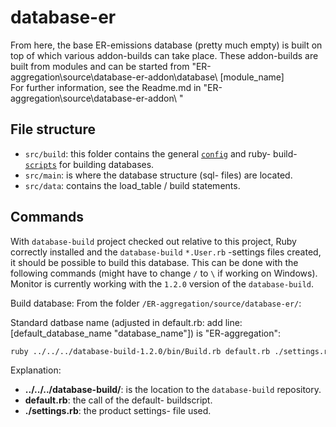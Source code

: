 # database-er

From here, the base ER-emissions database (pretty much empty) is built on top of which various addon-builds can take place. 
These addon-builds are built from modules and can be started from "ER-aggregation\source\database-er-addon\database\ [module_name] \
For further information, see the Readme.md in "ER-aggregation\source\database-er-addon\ "

## File structure

* `src/build`: this folder contains the general [`config`](src/build/config/) and ruby- build- [`scripts`](src/build/scripts/) for building databases.
* `src/main`: is where the database structure (sql- files) are located. 
* `src/data`: contains the load_table / build statements. 

## Commands

With `database-build` project checked out relative to this project, Ruby correctly installed and the `database-build` `*.User.rb` -settings files created, it should be possible to build this database.
This can be done with the following commands (might have to change `/` to `\` if working on Windows).
Monitor is currently working with the `1.2.0` version of the `database-build`.


Build database:
From the folder `/ER-aggregation/source/database-er/`:

Standard datbase name (adjusted in default.rb: add line: [default_database_name "database_name"]) is "ER-aggregation": 
```sh
ruby ../../../database-build-1.2.0/bin/Build.rb default.rb ./settings.rb
```

Explanation: 
* **../../../database-build/**: is the location to the `database-build` repository.
* **default.rb**: the call of the default- buildscript.
* **./settings.rb**: the product settings- file used.
